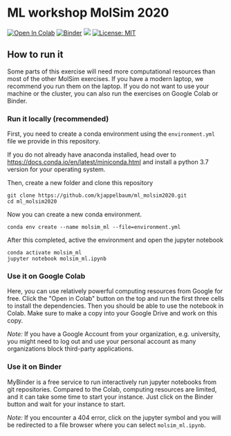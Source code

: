 # ML workshop MolSim 2020

[![Open In Colab](https://colab.research.google.com/assets/colab-badge.svg)](https://colab.research.google.com/drive/1jaRBPC3u-ianxiUGLsfZqMgYirEKfn_j)
[![Binder](https://mybinder.org/badge_logo.svg)](https://mybinder.org/v2/gh/kjappelbaum/ml_molsim2020.git/master?filepath=molsim_ml)
[![](https://img.shields.io/badge/python-3.7+-blue.svg)](https://www.python.org/download/releases/3.7.0/)
[![License: MIT](https://img.shields.io/badge/License-MIT-yellow.svg)](https://opensource.org/licenses/MIT)

## How to run it
Some parts of this exercise will need more computational resources than most of
the other MolSim exercises. If you have a modern laptop, we recommend you run them
on the laptop. If you do not want to use your machine or the cluster, you
can also run the exercises on Google Colab or Binder.

### Run it locally (recommended) 
First, you need to create a conda environment using the `environment.yml`
file we provide in this repository. 

If you do not already have anaconda installed, head over to
https://docs.conda.io/en/latest/miniconda.html and install a python 3.7 version
for your operating system. 

Then, create a new folder and clone this repository
```(bash) 
git clone https://github.com/kjappelbaum/ml_molsim2020.git
cd ml_molsim2020
```

Now you can create a new conda environment.
```(bash) 
conda env create --name molsim_ml --file=environment.yml
```

After this completed, active the environment and open the jupyter notebook
```(bash)
conda activate molsim_ml
jupyter notebook molsim_ml.ipynb
```

### Use it on Google Colab 
Here, you can use relatively powerful computing resources from Google for free. 
Click the "Open in Colab" button on the top and run the first three cells to
install the dependencies. Then you should be able to use the notebook in Colab.
Make sure to make a copy into your Google Drive and work on this copy.

*Note:* If you have a Google Account from your organization, e.g. university, you might
need to log out and use your personal account as many organizations block
third-party applications. 

### Use it on Binder
MyBinder is a free service to run interactively run jupyter notebooks from git repositories.
Compared to the Colab, computing resources are limited, and it can take some time
to start your instance.
Just click on the Binder button and wait for your instance to start.

*Note:* If you encounter a 404 error, click on the jupyter symbol and you will be redirected
to a file browser where you can select `molsim_ml.ipynb`.
